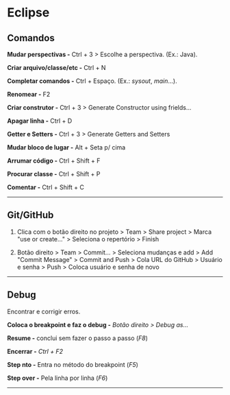 # Eclipse



## Comandos

**Mudar perspectivas -** Ctrl + 3 > Escolhe a perspectiva. (Ex.: Java).

**Criar arquivo/classe/etc -** Ctrl + N

**Completar comandos -** Ctrl + Espaço. (Ex.: _sysout_, _main_...).

**Renomear -** F2

**Criar construtor -** Ctrl + 3 > Generate Constructor using frields...

**Apagar linha -** Ctrl + D

**Getter e Setters -** Ctrl + 3 > Generate Getters and Setters

**Mudar bloco de lugar -** Alt + Seta p/ cima

**Arrumar código -** Ctrl + Shift + F

**Procurar classe -** Ctrl + Shift + P

**Comentar -** Ctrl + Shift + C



****



## Git/GitHub 

1. Clica com o botão direito no projeto > Team > Share project > Marca "use or create..." > Seleciona o repertório > Finish

2. Botão direito > Team > Commit... > Seleciona mudanças e add > Add "Commit Message" > Commit and Push > Cola URL do GitHub > Usuário e senha > Push > Coloca usuário e senha de novo





****



## Debug

Encontrar e corrigir erros.

**Coloca o breakpoint e faz o debug -** _Botão direito > Debug as..._

**Resume -** conclui sem fazer o passo a passo (_F8_)

**Encerrar -** _Ctrl + F2_

**Step nto -** Entra no método do breakpoint (_F5_)

**Step over -** Pela linha por linha (_F6_)



****